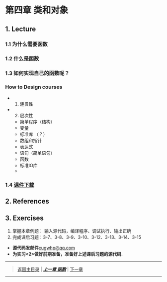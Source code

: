 # 第四章 类和对象

	

	
## 1. Lecture

### 1.1 为什么需要函数


### 1.2 什么是函数

### 1.3 如何实现自己的函数呢？

### How to Design courses
- 1. 连贯性
- 2. 层次性
	- 简单程序（结构）
	- 变量
	- 标准库 （？）
	- 数组和指针
	- 表达式
	- 语句（简单语句）
	- 函数
	- 标准IO库
	- 

### 1.4 [课件下载](./PDFs/c%2B%2B4.pdf)

## 2. References

## 3. Exercises
1. 掌握本章例题： 输入源代码，编译程序、调试执行、输出正确
2. 完成课后习题：3-7、3-8、3-9、3-10、3-12、3-13、3-14、3-15
- **源代码发邮件**<cugwhp@qq.com>
- **为实习<2>做好前期准备，准备好上述课后习题的源代码.**

---
> [返回主目录](https://cugwhp.github.io/OOPCPP/) | [***上一章 函数***](./Ch3_Function.md) | [下一章]()
---
